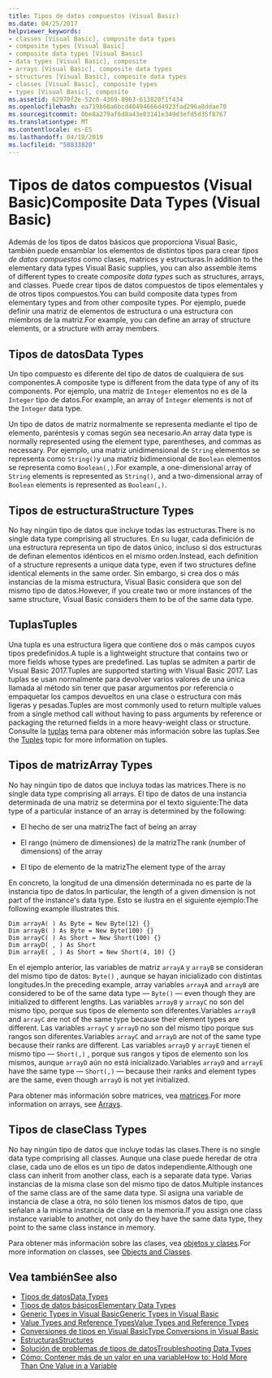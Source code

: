 ```yaml
---
title: Tipos de datos compuestos (Visual Basic)
ms.date: 04/25/2017
helpviewer_keywords:
- classes [Visual Basic], composite data types
- composite types [Visual Basic]
- composite data types [Visual Basic]
- data types [Visual Basic], composite
- arrays [Visual Basic], composite data types
- structures [Visual Basic], composite data types
- classes [Visual Basic], composite types
- types [Visual Basic], composite
ms.assetid: 62970f2e-52c0-4369-8963-613820f1f434
ms.openlocfilehash: ea719b60a6bcd40494666d4923fad296a8ddae70
ms.sourcegitcommit: 0be8a279af6d8a43e03141e349d3efd5d35f8767
ms.translationtype: MT
ms.contentlocale: es-ES
ms.lasthandoff: 04/18/2019
ms.locfileid: "58833820"
---
```

# <a name="composite-data-types-visual-basic"></a><span data-ttu-id="5b766-102">Tipos de datos compuestos (Visual Basic)</span><span class="sxs-lookup"><span data-stu-id="5b766-102">Composite Data Types (Visual Basic)</span></span>
<span data-ttu-id="5b766-103">Además de los tipos de datos básicos que proporciona Visual Basic, también puede ensamblar los elementos de distintos tipos para crear *tipos de datos compuestos* como clases, matrices y estructuras.</span><span class="sxs-lookup"><span data-stu-id="5b766-103">In addition to the elementary data types Visual Basic supplies, you can also assemble items of different types to create *composite data types* such as structures, arrays, and classes.</span></span> <span data-ttu-id="5b766-104">Puede crear tipos de datos compuestos de tipos elementales y de otros tipos compuestos.</span><span class="sxs-lookup"><span data-stu-id="5b766-104">You can build composite data types from elementary types and from other composite types.</span></span> <span data-ttu-id="5b766-105">Por ejemplo, puede definir una matriz de elementos de estructura o una estructura con miembros de la matriz.</span><span class="sxs-lookup"><span data-stu-id="5b766-105">For example, you can define an array of structure elements, or a structure with array members.</span></span>  
  
## <a name="data-types"></a><span data-ttu-id="5b766-106">Tipos de datos</span><span class="sxs-lookup"><span data-stu-id="5b766-106">Data Types</span></span>  
 <span data-ttu-id="5b766-107">Un tipo compuesto es diferente del tipo de datos de cualquiera de sus componentes.</span><span class="sxs-lookup"><span data-stu-id="5b766-107">A composite type is different from the data type of any of its components.</span></span> <span data-ttu-id="5b766-108">Por ejemplo, una matriz de `Integer` elementos no es de la `Integer` tipo de datos.</span><span class="sxs-lookup"><span data-stu-id="5b766-108">For example, an array of `Integer` elements is not of the `Integer` data type.</span></span>  
  
 <span data-ttu-id="5b766-109">Un tipo de datos de matriz normalmente se representa mediante el tipo de elemento, paréntesis y comas según sea necesario.</span><span class="sxs-lookup"><span data-stu-id="5b766-109">An array data type is normally represented using the element type, parentheses, and commas as necessary.</span></span> <span data-ttu-id="5b766-110">Por ejemplo, una matriz unidimensional de `String` elementos se representa como `String()`y una matriz bidimensional de `Boolean` elementos se representa como `Boolean(,)`.</span><span class="sxs-lookup"><span data-stu-id="5b766-110">For example, a one-dimensional array of `String` elements is represented as `String()`, and a two-dimensional array of `Boolean` elements is represented as `Boolean(,)`.</span></span>  
  
## <a name="structure-types"></a><span data-ttu-id="5b766-111">Tipos de estructura</span><span class="sxs-lookup"><span data-stu-id="5b766-111">Structure Types</span></span>  
 <span data-ttu-id="5b766-112">No hay ningún tipo de datos que incluye todas las estructuras.</span><span class="sxs-lookup"><span data-stu-id="5b766-112">There is no single data type comprising all structures.</span></span> <span data-ttu-id="5b766-113">En su lugar, cada definición de una estructura representa un tipo de datos único, incluso si dos estructuras de definan elementos idénticos en el mismo orden.</span><span class="sxs-lookup"><span data-stu-id="5b766-113">Instead, each definition of a structure represents a unique data type, even if two structures define identical elements in the same order.</span></span> <span data-ttu-id="5b766-114">Sin embargo, si crea dos o más instancias de la misma estructura, Visual Basic considera que son del mismo tipo de datos.</span><span class="sxs-lookup"><span data-stu-id="5b766-114">However, if you create two or more instances of the same structure, Visual Basic considers them to be of the same data type.</span></span>  
  
## <a name="tuples"></a><span data-ttu-id="5b766-115">Tuplas</span><span class="sxs-lookup"><span data-stu-id="5b766-115">Tuples</span></span>

<span data-ttu-id="5b766-116">Una tupla es una estructura ligera que contiene dos o más campos cuyos tipos predefinidos.</span><span class="sxs-lookup"><span data-stu-id="5b766-116">A tuple is a lightweight structure that contains two or more fields whose types are predefined.</span></span> <span data-ttu-id="5b766-117">Las tuplas se admiten a partir de Visual Basic 2017.</span><span class="sxs-lookup"><span data-stu-id="5b766-117">Tuples are supported starting with Visual Basic 2017.</span></span> <span data-ttu-id="5b766-118">Las tuplas se usan normalmente para devolver varios valores de una única llamada al método sin tener que pasar argumentos por referencia o empaquetar los campos devueltos en una clase o estructura con más ligeras y pesadas.</span><span class="sxs-lookup"><span data-stu-id="5b766-118">Tuples are most commonly used to return multiple values from a single method call without having to pass arguments by reference or packaging the returned fields in a more heavy-weight class or structure.</span></span> <span data-ttu-id="5b766-119">Consulte la [tuplas](tuples.md) tema para obtener más información sobre las tuplas.</span><span class="sxs-lookup"><span data-stu-id="5b766-119">See the [Tuples](tuples.md) topic for more information on tuples.</span></span>

## <a name="array-types"></a><span data-ttu-id="5b766-120">Tipos de matriz</span><span class="sxs-lookup"><span data-stu-id="5b766-120">Array Types</span></span>  
 <span data-ttu-id="5b766-121">No hay ningún tipo de datos que incluya todas las matrices.</span><span class="sxs-lookup"><span data-stu-id="5b766-121">There is no single data type comprising all arrays.</span></span> <span data-ttu-id="5b766-122">El tipo de datos de una instancia determinada de una matriz se determina por el texto siguiente:</span><span class="sxs-lookup"><span data-stu-id="5b766-122">The data type of a particular instance of an array is determined by the following:</span></span>  
  
-   <span data-ttu-id="5b766-123">El hecho de ser una matriz</span><span class="sxs-lookup"><span data-stu-id="5b766-123">The fact of being an array</span></span>  
  
-   <span data-ttu-id="5b766-124">El rango (número de dimensiones) de la matriz</span><span class="sxs-lookup"><span data-stu-id="5b766-124">The rank (number of dimensions) of the array</span></span>  
  
-   <span data-ttu-id="5b766-125">El tipo de elemento de la matriz</span><span class="sxs-lookup"><span data-stu-id="5b766-125">The element type of the array</span></span>  
  
 <span data-ttu-id="5b766-126">En concreto, la longitud de una dimensión determinada no es parte de la instancia tipo de datos.</span><span class="sxs-lookup"><span data-stu-id="5b766-126">In particular, the length of a given dimension is not part of the instance's data type.</span></span> <span data-ttu-id="5b766-127">Esto se ilustra en el siguiente ejemplo:</span><span class="sxs-lookup"><span data-stu-id="5b766-127">The following example illustrates this.</span></span>  
  
```  
Dim arrayA( ) As Byte = New Byte(12) {}  
Dim arrayB( ) As Byte = New Byte(100) {}  
Dim arrayC( ) As Short = New Short(100) {}  
Dim arrayD( , ) As Short  
Dim arrayE( , ) As Short = New Short(4, 10) {}  
```  
  
 <span data-ttu-id="5b766-128">En el ejemplo anterior, las variables de matriz `arrayA` y `arrayB` se consideran del mismo tipo de datos: `Byte()` , aunque se hayan inicializado con distintas longitudes.</span><span class="sxs-lookup"><span data-stu-id="5b766-128">In the preceding example, array variables `arrayA` and `arrayB` are considered to be of the same data type — `Byte()` — even though they are initialized to different lengths.</span></span> <span data-ttu-id="5b766-129">Las variables `arrayB` y `arrayC` no son del mismo tipo, porque sus tipos de elemento son diferentes.</span><span class="sxs-lookup"><span data-stu-id="5b766-129">Variables `arrayB` and `arrayC` are not of the same type because their element types are different.</span></span> <span data-ttu-id="5b766-130">Las variables `arrayC` y `arrayD` no son del mismo tipo porque sus rangos son diferentes.</span><span class="sxs-lookup"><span data-stu-id="5b766-130">Variables `arrayC` and `arrayD` are not of the same type because their ranks are different.</span></span> <span data-ttu-id="5b766-131">Las variables `arrayD` y `arrayE` tienen el mismo tipo — `Short(,)` , porque sus rangos y tipos de elemento son los mismos, aunque `arrayD` aún no está inicializado.</span><span class="sxs-lookup"><span data-stu-id="5b766-131">Variables `arrayD` and `arrayE` have the same type — `Short(,)` — because their ranks and element types are the same, even though `arrayD` is not yet initialized.</span></span>  
  
 <span data-ttu-id="5b766-132">Para obtener más información sobre matrices, vea [matrices](../../../../visual-basic/programming-guide/language-features/arrays/index.md).</span><span class="sxs-lookup"><span data-stu-id="5b766-132">For more information on arrays, see [Arrays](../../../../visual-basic/programming-guide/language-features/arrays/index.md).</span></span>  
  
## <a name="class-types"></a><span data-ttu-id="5b766-133">Tipos de clase</span><span class="sxs-lookup"><span data-stu-id="5b766-133">Class Types</span></span>  
 <span data-ttu-id="5b766-134">No hay ningún tipo de datos que incluye todas las clases.</span><span class="sxs-lookup"><span data-stu-id="5b766-134">There is no single data type comprising all classes.</span></span> <span data-ttu-id="5b766-135">Aunque una clase puede heredar de otra clase, cada uno de ellos es un tipo de datos independiente.</span><span class="sxs-lookup"><span data-stu-id="5b766-135">Although one class can inherit from another class, each is a separate data type.</span></span> <span data-ttu-id="5b766-136">Varias instancias de la misma clase son del mismo tipo de datos.</span><span class="sxs-lookup"><span data-stu-id="5b766-136">Multiple instances of the same class are of the same data type.</span></span> <span data-ttu-id="5b766-137">Si asigna una variable de instancia de clase a otra, no sólo tienen los mismos datos de tipo, que señalan a la misma instancia de clase en la memoria.</span><span class="sxs-lookup"><span data-stu-id="5b766-137">If you assign one class instance variable to another, not only do they have the same data type, they point to the same class instance in memory.</span></span>  
  
 <span data-ttu-id="5b766-138">Para obtener más información sobre las clases, vea [objetos y clases](../../../../visual-basic/programming-guide/language-features/objects-and-classes/index.md).</span><span class="sxs-lookup"><span data-stu-id="5b766-138">For more information on classes, see [Objects and Classes](../../../../visual-basic/programming-guide/language-features/objects-and-classes/index.md).</span></span>  
  
## <a name="see-also"></a><span data-ttu-id="5b766-139">Vea también</span><span class="sxs-lookup"><span data-stu-id="5b766-139">See also</span></span>

- [<span data-ttu-id="5b766-140">Tipos de datos</span><span class="sxs-lookup"><span data-stu-id="5b766-140">Data Types</span></span>](../../../../visual-basic/programming-guide/language-features/data-types/index.md)
- [<span data-ttu-id="5b766-141">Tipos de datos básicos</span><span class="sxs-lookup"><span data-stu-id="5b766-141">Elementary Data Types</span></span>](../../../../visual-basic/programming-guide/language-features/data-types/elementary-data-types.md)
- [<span data-ttu-id="5b766-142">Generic Types in Visual Basic</span><span class="sxs-lookup"><span data-stu-id="5b766-142">Generic Types in Visual Basic</span></span>](../../../../visual-basic/programming-guide/language-features/data-types/generic-types.md)
- [<span data-ttu-id="5b766-143">Value Types and Reference Types</span><span class="sxs-lookup"><span data-stu-id="5b766-143">Value Types and Reference Types</span></span>](../../../../visual-basic/programming-guide/language-features/data-types/value-types-and-reference-types.md)
- [<span data-ttu-id="5b766-144">Conversiones de tipos en Visual Basic</span><span class="sxs-lookup"><span data-stu-id="5b766-144">Type Conversions in Visual Basic</span></span>](../../../../visual-basic/programming-guide/language-features/data-types/type-conversions.md)
- [<span data-ttu-id="5b766-145">Estructuras</span><span class="sxs-lookup"><span data-stu-id="5b766-145">Structures</span></span>](../../../../visual-basic/programming-guide/language-features/data-types/structures.md)
- [<span data-ttu-id="5b766-146">Solución de problemas de tipos de datos</span><span class="sxs-lookup"><span data-stu-id="5b766-146">Troubleshooting Data Types</span></span>](../../../../visual-basic/programming-guide/language-features/data-types/troubleshooting-data-types.md)
- [<span data-ttu-id="5b766-147">Cómo: Contener más de un valor en una variable</span><span class="sxs-lookup"><span data-stu-id="5b766-147">How to: Hold More Than One Value in a Variable</span></span>](../../../../visual-basic/programming-guide/language-features/data-types/how-to-hold-more-than-one-value-in-a-variable.md)
